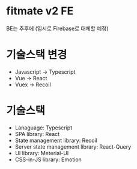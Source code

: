 # fitmate v2 FE
BE는 추후에 (임시로 Firebase로 대체할 예정)

# 기술스택 변경
* Javascript -> Typescript
* Vue -> React
* Vuex -> Recoil

# 기술스택
* Lanaguage: Typescript
* SPA library: React
* State management library: Recoil
* Server state management library: React-Query
* UI library: Meterial-UI
* CSS-in-JS library: Emotion